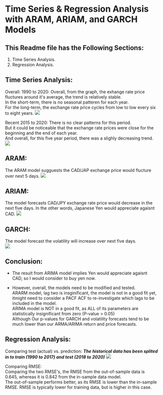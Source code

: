 # Time Series & Regression Analysis with ARAM, ARIAM, and GARCH Models


## This Readme file has the Following Sections:
1. Time Series Analysis.
2. Regression Analysis.



## Time Series Analysis:

Overall: 1990 to 2020:
Overall, from the graph, the exhange rate price fluctures around it's average, the trend is relatively stable. <br> In the short-term,  there is no seasonal patteren for each year. <br> For the long-term, the exchange rate price cycles from low to low every six to eight years. 
![](pics/1.png)

Recent 2015 to 2020: 
There is no clear patterns for this period. <br> But it could be noticeable that the exchange rate prices were close for the beginning and the end of each year. <br> And overall, for this five year period, there was a slighly decreasing trend.
![](pics/2.png)

## ARAM:
The ARAM model sugguests the CAD/JAP exchange price would flucture over next 5 days.
![](pics/3.png)

## ARIAM:
The model forecasts CAD/JPY exchange rate price would decrease in the next five days. In the other words, Japanese Yen would appreciate agaisnt CAD.
![](pics/4.png)

## GARCH:
The model forecast the volatility will increase over next five days.
<br>
![](pics/5.png)

## Conclusion:
* The result from ARIMA model implies Yen would appreciate agaisnt CAD, so I would consider to buy yen now.

* However, overall, the models need to be modified and tested.
    <br>ARARM model, lag two is insginificant, the model is not in a good fit yet, itmight need to consider a PACF ACF to re-investigate which lags to be included in the model.
    <br>ARIMA model is NOT in a good fit, as ALL of its parameters are statistically insignificant from zero (P-value > 0.05)
    <br>Although Our p-values for GARCH and volatility forecasts tend to be much lower than our ARMA/ARIMA return and price forecasts.



## Regression Analysis:
Comparing test (actual) vs. prediction:
***The historical data has been splited in to train (1990 to 2017) and test (2018 to 2020)***
![](pics/6.png)

Comparing RMSE:
<br> Comparing the two RMSE's, the RMSE from the out-of-sample data is 0.645, whereas it is 0.842 from the in-sample data model.
<br> The out-of-sample performs better, as its RMSE is lower than the in-sample RMSE. RMSE is typically lower for training data, but is higher in this case. 
